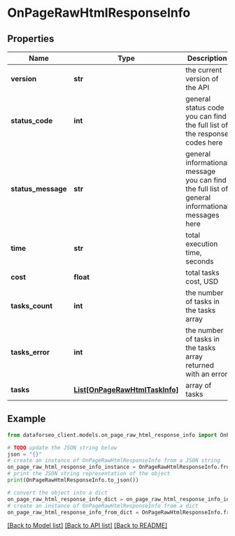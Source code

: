 # OnPageRawHtmlResponseInfo


## Properties

Name | Type | Description | Notes
------------ | ------------- | ------------- | -------------
**version** | **str** | the current version of the API | [optional] 
**status_code** | **int** | general status code you can find the full list of the response codes here | [optional] 
**status_message** | **str** | general informational message you can find the full list of general informational messages here | [optional] 
**time** | **str** | total execution time, seconds | [optional] 
**cost** | **float** | total tasks cost, USD | [optional] 
**tasks_count** | **int** | the number of tasks in the tasks array | [optional] 
**tasks_error** | **int** | the number of tasks in the tasks array returned with an error | [optional] 
**tasks** | [**List[OnPageRawHtmlTaskInfo]**](OnPageRawHtmlTaskInfo.md) | array of tasks | [optional] 

## Example

```python
from dataforseo_client.models.on_page_raw_html_response_info import OnPageRawHtmlResponseInfo

# TODO update the JSON string below
json = "{}"
# create an instance of OnPageRawHtmlResponseInfo from a JSON string
on_page_raw_html_response_info_instance = OnPageRawHtmlResponseInfo.from_json(json)
# print the JSON string representation of the object
print(OnPageRawHtmlResponseInfo.to_json())

# convert the object into a dict
on_page_raw_html_response_info_dict = on_page_raw_html_response_info_instance.to_dict()
# create an instance of OnPageRawHtmlResponseInfo from a dict
on_page_raw_html_response_info_from_dict = OnPageRawHtmlResponseInfo.from_dict(on_page_raw_html_response_info_dict)
```
[[Back to Model list]](../README.md#documentation-for-models) [[Back to API list]](../README.md#documentation-for-api-endpoints) [[Back to README]](../README.md)


